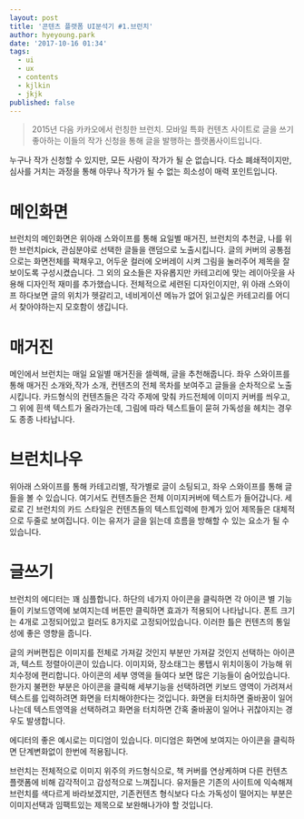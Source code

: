 ```yaml
---
layout: post
title: '콘텐츠 플랫폼 UI분석기 #1.브런치'
author: hyeyoung.park
date: '2017-10-16 01:34'
tags:
  - ui
  - ux
  - contents
  - kjlkin
  - jkjk
published: false
---
```


> 2015년 다음 카카오에서 런칭한 브런치.
> 모바일 특화 컨텐츠 사이트로 글을 쓰기 좋아하는 이들의 작가 신청을 통해 글을 발행하는 플랫폼사이트입니다.

누구나 작가 신청할 수 있지만, 모든 사람이 작가가 될 순 없습니다.
다소 폐쇄적이지만, 심사를 거치는 과정을 통해 아무나 작가가 될 수 없는 희소성이 매력 포인트입니다.

# 메인화면
브런치의 메인화면은 위아래 스와이프를 통해 요일별 매거진, 브런치의 추천글, 나를 위한 브런치pick, 관심분야로 선택한 글들을 랜덤으로 노출시킵니다. 글의 커버의 공통점으로는 화면전체를 꽉채우고, 어두운 컬러에 오버레이 시켜 그림을 눌러주어 제목을 잘 보이도록 구성시켰습니다. 그 외의 요소들은 자유롭지만 카테고리에 맞는 레이아웃을 사용해 디자인적 재미를 추가했습니다.
전체적으로 세련된 디자인이지만, 위 아래 스와이프 하다보면 글의 위치가 헷갈리고, 네비게이션 메뉴가 없어 읽고싶은 카테고리를 어디서 찾아야하는지 모호함이 생깁니다.

# 매거진
메인에서 브런치는 매일 요일별 매거진을 셀렉해, 글을 추천해줍니다. 좌우 스와이프를 통해 매거진 소개와,작가 소개, 컨텐츠의 전체 목차를 보여주고 글들을 순차적으로 노출시킵니다. 카드형식의 컨텐츠들은 각각 주제에 맞춰 카드전체에 이미지 커버를 씌우고, 그 위에 흰색 텍스트가 올라가는데, 그림에 따라 텍스트들이 묻혀 가독성을 헤치는 경우도 종종 나타납니다.

# 브런치나우
위아래 스와이프를 통해 카테고리별, 작가별로 글이 소팅되고, 좌우 스와이프를 통해 글들을 볼 수 있습니다. 여기서도 컨텐츠들은 전체 이미지커버에 텍스트가 들어갑니다. 세로로 긴 브런치의 카드 스타일은 컨텐츠들의 텍스트입력에 한계가 있어 제목들은 대체적으로 두줄로 보여집니다. 이는 유저가 글을 읽는데 흐름을 방해할 수 있는 요소가 될 수 있습니다.

# 글쓰기
브런치의 에디터는 꽤 심플합니다. 하단의 네가지 아이콘을 클릭하면 각 아이콘 별 기능들이 키보드영역에 보여지는데 버튼만 클릭하면 효과가 적용되어 나타납니다. 폰트 크기는 4개로 고정되어있고 컬러도 8가지로 고정되어있습니다. 이러한 틀은 컨텐츠의 통일성에 좋은 영향을 줍니다.


글의 커버편집은 이미지를 전체로 가져갈 것인지 부분만 가져갈 것인지 선택하는 아이콘과, 텍스트 정렬아이콘이 있습니다.
이미지와, 장소태그는 롱탭시 위치이동이 가능해 위치수정에 편리합니다. 아이콘의 세부 영역을 들여다 보면 많은 기능들이 숨어있습니다. 한가지 불편한 부분은 아이콘을 클릭해 세부기능을 선택하려면 키보드 영역이 가려져서 텍스트를 입력하려면 화면을 터치해야한다는 것입니다. 화면을 터치하면 줄바꿈이 일어나는데 텍스트영역을 선택하려고 화면을 터치하면 간혹 줄바꿈이 일어나 귀찮아지는 경우도 발생합니다.

에디터의 좋은 예시로는 미디엄이 있습니다. 미디엄은 화면에 보여지는 아이콘을 클릭하면 단계변화없이 한번에 적용됩니다.

브런치는 전체적으로 이미지 위주의 카드형식으로, 책 커버를 연상케하며 다른 컨텐츠 플랫폼에 비해 감각적이고 감성적으로 느껴집니다. 유저들은 기존의 사이트에 익숙해져 브런치를 색다르게 바라보겠지만, 기존컨텐츠 형식보다 다소 가독성이 떨어지는 부분은 이미지선택과 임팩트있는 제목으로 보완해나가야 할 것입니다.
